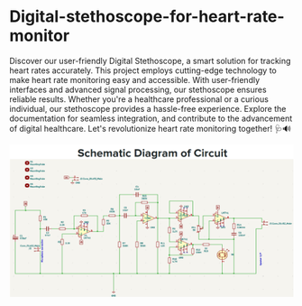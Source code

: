 # Digital-stethoscope-for-heart-rate-monitor

Discover our user-friendly Digital Stethoscope, a smart solution for tracking heart rates accurately. This project employs cutting-edge technology to make heart rate monitoring easy and accessible. With user-friendly interfaces and advanced signal processing, our stethoscope ensures reliable results. Whether you're a healthcare professional or a curious individual, our stethoscope provides a hassle-free experience. Explore the documentation for seamless integration, and contribute to the advancement of digital healthcare. Let's revolutionize heart rate monitoring together! 🩺🔊


![Schematic diagram of the circuit for digital stethoscope](circuit_diagram.png)